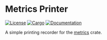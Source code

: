 # Metrics Printer

[![License](https://img.shields.io/badge/license-MIT-blue.svg)](https://github.com/Bathtor/metrics-printer-rs)
[![Cargo](https://img.shields.io/crates/v/metrics_printer.svg)](https://crates.io/crates/metrics_printer)
[![Documentation](https://docs.rs/metrics_printer/badge.svg)](https://docs.rs/metrics_printer)

A simple printing recorder for the [metrics](https://github.com/metrics-rs/metrics) crate.

